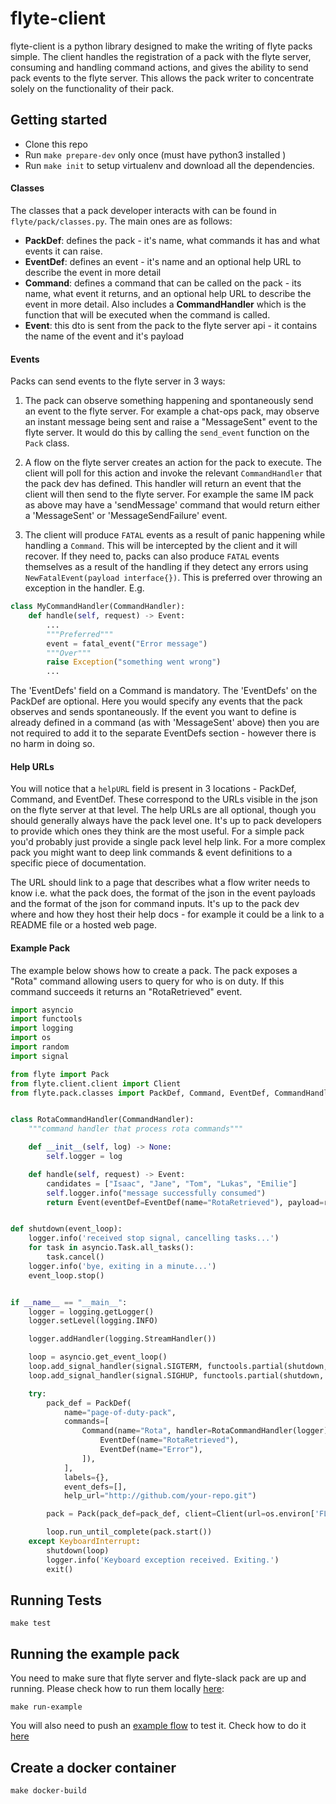 # flyte-client

flyte-client is a python library designed to make the writing of flyte packs simple. 
The client handles the registration of a pack with the flyte server, consuming and handling command actions, and gives the ability to send
pack events to the flyte server. This allows the pack writer to concentrate solely on the functionality of their pack.


## Getting started

* Clone this repo
* Run `make prepare-dev` only once (must have python3 installed )
* Run `make init` to setup virtualenv and download all the dependencies.

#### Classes
The classes that a pack developer interacts with can be found in `flyte/pack/classes.py`.
The main ones are as follows:

- **PackDef**: defines the pack - it's name, what commands it has and what events it can raise.
- **EventDef**: defines an event - it's name and an optional help URL to describe the event in more detail
- **Command**: defines a command that can be called on the pack - its name, what event it returns, and an optional help URL to describe the event in more detail. 
Also includes a **CommandHandler** which is the function that will be executed when the command is called.
- **Event**: this dto is sent from the pack to the flyte server api - it contains the name of the event and it's payload 


#### Events

Packs can send events to the flyte server in 3 ways:

1. The pack can observe something happening and spontaneously send an event to the flyte server. 
For example a chat-ops pack, may observe an instant message being sent and raise a "MessageSent" event to the flyte server. 
It would do this by calling the `send_event` function on the `Pack` class.

1. A flow on the flyte server creates an action for the pack to execute. 
The client will poll for this action and invoke the relevant `CommandHandler` that the pack dev has defined. 
This handler will return an event that the client will then send to the flyte server. 
For example the same IM pack as above may have a 'sendMessage' command that would return either a 'MessageSent' or 'MessageSendFailure' event.

1. The client will produce `FATAL` events as a result of panic happening while handling a `Command`. This will be intercepted by the
client and it will recover. If they need to, packs can also produce `FATAL` events themselves as a result of the handling if they detect
any errors using `NewFatalEvent(payload interface{})`. This is preferred over throwing an exception in the handler. E.g.
```python
class MyCommandHandler(CommandHandler):
    def handle(self, request) -> Event:
        ...
        """Preferred""" 
        event = fatal_event("Error message")
        """Over"""
        raise Exception("something went wrong")
        ...
```

The 'EventDefs' field on a Command is mandatory.
The 'EventDefs' on the PackDef are optional. Here you would specify any events that the pack observes and sends spontaneously. 
If the event you want to define is already defined in a command (as with 'MessageSent' above) then you are not required to add it to the separate EventDefs section - however there is no harm in doing so.

#### Help URLs

You will notice that a `helpURL` field is present in 3 locations - PackDef, Command, and EventDef. 
These correspond to the URLs visible in the json on the flyte server at that level.
The help URLs are all optional, though you should generally always have the pack level one. 
It's up to pack developers to provide which ones they think are the most useful. 
For a simple pack you'd probably just provide a single pack level help link. 
For a more complex pack you might want to deep link commands & event definitions to a specific piece of documentation.

The URL should link to a page that describes what a flow writer needs to know i.e. what the pack does, the format of the json in the event payloads and the format of the json for command inputs.
It's up to the pack dev where and how they host their help docs - for example it could be a link to a README file or a hosted web page.

#### Example Pack

The example below shows how to create a pack. The pack exposes a "Rota" command allowing users to query for who is on duty.
If this command succeeds it returns an "RotaRetrieved" event.


```python
import asyncio
import functools
import logging
import os
import random
import signal

from flyte import Pack
from flyte.client.client import Client
from flyte.pack.classes import PackDef, Command, EventDef, CommandHandler, Event


class RotaCommandHandler(CommandHandler):
    """command handler that process rota commands"""

    def __init__(self, log) -> None:
        self.logger = log

    def handle(self, request) -> Event:
        candidates = ["Isaac", "Jane", "Tom", "Lukas", "Emilie"]
        self.logger.info("message successfully consumed")
        return Event(eventDef=EventDef(name="RotaRetrieved"), payload=random.choice(candidates))


def shutdown(event_loop):
    logger.info('received stop signal, cancelling tasks...')
    for task in asyncio.Task.all_tasks():
        task.cancel()
    logger.info('bye, exiting in a minute...')
    event_loop.stop()


if __name__ == "__main__":
    logger = logging.getLogger()
    logger.setLevel(logging.INFO)

    logger.addHandler(logging.StreamHandler())

    loop = asyncio.get_event_loop()
    loop.add_signal_handler(signal.SIGTERM, functools.partial(shutdown, loop))
    loop.add_signal_handler(signal.SIGHUP, functools.partial(shutdown, loop))

    try:
        pack_def = PackDef(
            name="page-of-duty-pack",
            commands=[
                Command(name="Rota", handler=RotaCommandHandler(logger), output_events=[
                    EventDef(name="RotaRetrieved"),
                    EventDef(name="Error"),
                ]),
            ],
            labels={},
            event_defs=[],
            help_url="http://github.com/your-repo.git")

        pack = Pack(pack_def=pack_def, client=Client(url=os.environ['FLYTE_API']))

        loop.run_until_complete(pack.start())
    except KeyboardInterrupt:
        shutdown(loop)
        logger.info('Keyboard exception received. Exiting.')
        exit()
```

## Running Tests

```
make test
```
## Running the example pack

You need to make sure that flyte server and flyte-slack pack are up and running. 
Please check how to run them locally [here](https://github.com/ExpediaGroup/flyte/blob/master/docs/quickstart.md#spin-up-your-local-environment):

```
make run-example
```

You will also need to push an [example flow](example/flow.yaml) to test it. Check how to do it [here](https://github.com/ExpediaGroup/flyte/blob/master/docs/quickstart.md#installing-a-flow)

## Create a docker container

```
make docker-build
```
